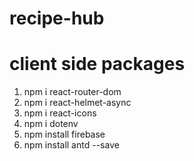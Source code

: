 # recipe-hub
# client side packages
1. npm i react-router-dom
2. npm i react-helmet-async
3. npm i react-icons
4. npm i dotenv
5. npm install firebase
6. npm install antd --save
